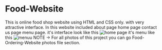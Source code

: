# Food-Website
This is online food shop website using HTML and CSS only. with very attractive interface.
In this website included about page home page contact us page menu page.
it's interface look like this
![home page](https://github.com/lovely1211/Food-Ordering-Website/assets/151820018/93748aa0-69d3-46e1-92a4-74a28865e35d)
it's menu like this
![menuu](https://github.com/lovely1211/Food-Ordering-Website/assets/151820018/3d0cc96b-869a-4c6d-9d8f-26fdbf732e9e)
NOTE -> For all photos of this project you can go Food-Ordering-Website photos file section.

